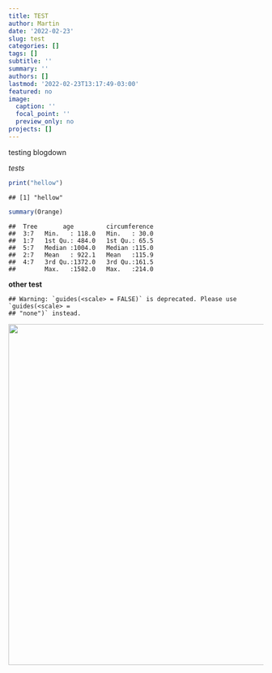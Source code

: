 ```yaml
---
title: TEST
author: Martin
date: '2022-02-23'
slug: test
categories: []
tags: []
subtitle: ''
summary: ''
authors: []
lastmod: '2022-02-23T13:17:49-03:00'
featured: no
image:
  caption: ''
  focal_point: ''
  preview_only: no
projects: []
---
```

testing blogdown

*tests*


```r
print("hellow")
```

```
## [1] "hellow"
```


```r
summary(Orange)
```

```
##  Tree       age         circumference  
##  3:7   Min.   : 118.0   Min.   : 30.0  
##  1:7   1st Qu.: 484.0   1st Qu.: 65.5  
##  5:7   Median :1004.0   Median :115.0  
##  2:7   Mean   : 922.1   Mean   :115.9  
##  4:7   3rd Qu.:1372.0   3rd Qu.:161.5  
##        Max.   :1582.0   Max.   :214.0
```

**other test**

```
## Warning: `guides(<scale> = FALSE)` is deprecated. Please use `guides(<scale> =
## "none")` instead.
```

<img src="{{< blogdown/postref >}}index_files/figure-html/unnamed-chunk-3-1.png" width="672" />
